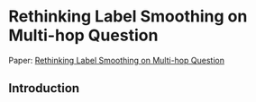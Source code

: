 # Rethinking Label Smoothing on Multi-hop Question
Paper: [Rethinking Label Smoothing on Multi-hop Question](https://arxiv.org/pdf/2212.09512.pdf)

## Introduction



